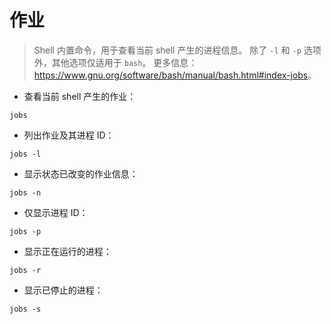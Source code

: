 # 作业

> Shell 内置命令，用于查看当前 shell 产生的进程信息。
> 除了 `-l` 和 `-p` 选项外，其他选项仅适用于 `bash`。
> 更多信息：<https://www.gnu.org/software/bash/manual/bash.html#index-jobs>。

- 查看当前 shell 产生的作业：

`jobs`

- 列出作业及其进程 ID：

`jobs -l`

- 显示状态已改变的作业信息：

`jobs -n`

- 仅显示进程 ID：

`jobs -p`

- 显示正在运行的进程：

`jobs -r`

- 显示已停止的进程：

`jobs -s`